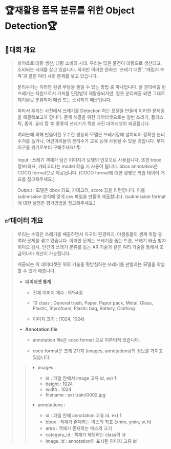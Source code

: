 # 🏆재활용 품목 분류를 위한 Object Detection🏆

## 🏅대회 개요

> 바야흐로 대량 생산, 대량 소비의 시대. 우리는 많은 물건이 대량으로 생산되고, 소비되는 시대를 살고 있습니다. 하지만 이러한 문화는 '쓰레기 대란', '매립지 부족'과 같은 여러 사회 문제를 낳고 있습니다.
>
>분리수거는 이러한 환경 부담을 줄일 수 있는 방법 중 하나입니다. 잘 분리배출 된 쓰레기는 자원으로서 가치를 인정받아 재활용되지만, 잘못 분리배출 되면 그대로 폐기물로 분류되어 매립 또는 소각되기 때문입니다.
>
>따라서 우리는 사진에서 쓰레기를 Detection 하는 모델을 만들어 이러한 문제점을 해결해보고자 합니다. 문제 해결을 위한 데이터셋으로는 일반 쓰레기, 플라스틱, 종이, 유리 등 10 종류의 쓰레기가 찍힌 사진 데이터셋이 제공됩니다.
>
>여러분에 의해 만들어진 우수한 성능의 모델은 쓰레기장에 설치되어 정확한 분리수거를 돕거나, 어린아이들의 분리수거 교육 등에 사용될 수 있을 것입니다. 부디 지구를 위기로부터 구해주세요! 🌎
>
>Input : 쓰레기 객체가 담긴 이미지가 모델의 인풋으로 사용됩니다. 또한 bbox 정보(좌표, 카테고리)는 model 학습 시 사용이 됩니다. bbox annotation은 COCO format으로 제공됩니다. (COCO format에 대한 설명은 학습 데이터 개요를 참고해주세요.)
>
>Output : 모델은 bbox 좌표, 카테고리, score 값을 리턴합니다. 이를 submission 양식에 맞게 csv 파일을 만들어 제출합니다. (submission format에 대한 설명은 평가방법을 참고해주세요.)

## ✅데이터 개요
>우리는 수많은 쓰레기를 배출하면서 지구의 환경파괴, 야생동물의 생계 위협 등 여러 문제를 겪고 있습니다. 이러한 문제는 쓰레기를 줍는 드론, 쓰레기 배출 방지 비디오 감시, 인간의 쓰레기 분류를 돕는 AR 기술과 같은 여러 기술을 통해서 조금이나마 개선이 가능합니다.
>
>제공되는 이 데이터셋은 위의 기술을 뒷받침하는 쓰레기를 판별하는 모델을 학습할 수 있게 해줍니다.
>
> - **데이터셋 통계**
>   - 전체 이미지 개수 : 9754장
>
>    - 10 class : General trash, Paper, Paper pack, Metal, Glass, Plastic, Styrofoam, Plastic bag, Battery, Clothing
>
>    - 이미지 크기 : (1024, 1024)
>
> - **Annotation file**
>
>    - annotation file은 coco format 으로 이루어져 있습니다.
>
>    - coco format은 크게 2가지 (images, annotations)의 정보를 가지고 있습니다.
>
>> - images :
>>    - id : 파일 안에서 image 고유 id, ex) 1
>>    - height : 1024
>>    - width : 1024
>>    - filename : ex) train/0002.jpg
>>
>>
>> - annotations :
>>    - id : 파일 안에 annotation 고유 id, ex) 1
>>    - bbox : 객체가 존재하는 박스의 좌표 (xmin, ymin, w, h)
>>    - area : 객체가 존재하는 박스의 크기
>>    - category_id : 객체가 해당하는 class의 id
>>    - image_id : annotation이 표시된 이미지 고유 id
